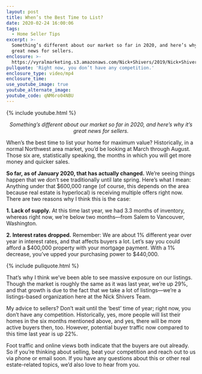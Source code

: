 ```yaml
---
layout: post
title: When’s the Best Time to List?
date: 2020-02-24 16:00:06
tags:
  - Home Seller Tips
excerpt: >-
  Something’s different about our market so far in 2020, and here’s why it’s
  great news for sellers.
enclosure: >-
  https://vyralmarketing.s3.amazonaws.com/Nick+Shivers/2019/Nick+Shivers+When+is+the+best+time+to+list_.mp4
pullquote: 'Right now, you don’t have any competition.'
enclosure_type: video/mp4
enclosure_time:
use_youtube_image: true
youtube_alternate_image:
youtube_code: qNM6ro04NBU
---
```


{% include youtube.html %}

<p style="text-align: center;"><em>Something’s different about our market so far in 2020, and here’s why it’s great news for sellers.</em></p>

When’s the best time to list your home for maximum value? Historically, in a normal Northwest area market, you’d be looking at March through August. Those six are, statistically speaking, the months in which you will get more money and quicker sales.&nbsp;

**So far, as of January 2020, that has actually changed.** We’re seeing things happen that we don’t see traditionally until late spring. Here’s what I mean: Anything under that $600,000 range (of course, this depends on the area because real estate is hyperlocal) is receiving multiple offers right now. There are two reasons why I think this is the case:&nbsp;

**1\. Lack of supply.** At this time last year, we had 3.3 months of inventory, whereas right now, we’re below two months—from Salem to Vancouver, Washington.&nbsp;

**2\. Interest rates dropped.** Remember: We are about 1% different year over year in interest rates, and that affects buyers a lot. Let’s say you could afford a $400,000 property with your mortgage payment. With a 1% decrease, you’ve upped your purchasing power to $440,000.

{% include pullquote.html %}

That’s why I think we’ve been able to see massive exposure on our listings. Though the market is roughly the same as it was last year, we’re up 29%, and that growth is due to the fact that we take a lot of listings—we’re a listings-based organization here at the Nick Shivers Team.&nbsp;

My advice to sellers? Don’t wait until the ‘best’ time of year; right now, you don’t have any competition. Historically, yes, more people will list their homes in the six months mentioned above, and yes, there will be more active buyers then, too. However, potential buyer traffic now compared to this time last year is up 22%.&nbsp;

Foot traffic and online views both indicate that the buyers are out already. So if you’re thinking about selling, beat your competition and reach out to us via phone or email soon. If you have any questions about this or other real estate-related topics, we’d also love to hear from you.